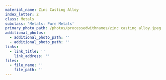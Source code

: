 ```yaml
---
material_name: Zinc Casting Alloy
index_letter: Z
class: Metals
subclass: 'Metals: Pure Metals'
primary_photo_path: /photos/processedwithnames/zinc casting alloy.jpeg
additional_photos:
  - additional_photo_path: ''
  - additional_photo_path: ''
links:
  - link_title: ''
    link_address: ''
files:
  - file_name: ''
    file_path: ''
---
```


